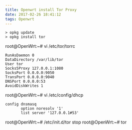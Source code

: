 ```yaml
---
title: Openwrt install Tor Proxy
date: 2017-02-26 18:41:12
tags: Openwrt
---
```



```
> opkg update
> opkg install tor
```
root@OpenWrt:~# vi /etc/tor/torrc
```
RunAsDaemon 0  
DataDirectory /var/lib/tor  
User tor  
Socks5Proxy 127.0.0.1:1080
SocksPort 0.0.0.0:9050  
TransPort 0.0.0.0:9040  
DNSPort 0.0.0.0:53  
AvoidDiskWrites 1
```
root@OpenWrt:~# vi /etc/config/dhcp
```
config dnsmasq
       option noresolv '1'
       list server '127.0.0.1#53'
```
root@OpenWrt:~# /etc/init.d/tor stop
root@OpenWrt:~# tor
